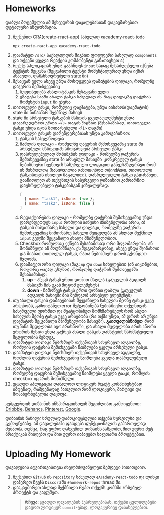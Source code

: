 # Homeworks

დაბლა მოცემულია ამ შეხვედრის დავალებასთან დაკავშირებით დეტალური ინფორმაცია.


1. შექმენით CRA(create-react-app) სახელად eacademy-react-todo
   ```bash
   npx create-react-app eacademy-react-todo
   ```
2. დაამატეთ `/src/` საქაღალდის შიგნით ფოლდერი სახელად `components` და თქვენი ყველა რეაქტის კომპონენტი განათავსეთ აქ
3. რეაქტ აპლიკაციას უნდა გააჩნდეს `input` სადაც შესაძლებელი იქნება ტექსტის შეყვანა (შეყვანილი ტექსტი მომენტალურად უნდა იქნას ასახული, დამახსოვრებული state ში)
4. შესაყვან ველს ასევე უნდა მოსდევდეს დამატების ღილაკი, რომელზე დაჭერის შემთხვევაშიც
   1. სუფთავდება ახალი ტასკის შესაყვანი ველი
   2. ემატება სიაში ახალი ტასკი სახელად ის, რაც ღილაკზე დაჭერის მომენტში `input` ში ეწერა
5. თითოეული ტასკი, რომელიც დაემატება, უნდა აისახოს(დაემატოს) state ში წინასწარ შექმნილ მასივს
6. state ში არსებული ტასკების მასივის ყველა ელემენტი უნდა დავარედეროთ ერთი `<ul>` თაგის შიგნით (შესაბამისად, თითოეული ტასკი უნდა იყოს მოთავსებული `<li>` თაგში)
7. თითოეული ტასკის დარენდერებისას უნდა გამოვაჩინოთ:
   1. ტასკის სახელწოდება
   2. წაშლის ღილაკი - რომელზე დაჭერის შემთხვევაშიც state ში არსებული მასივიდან ამოვარდება არჩეული ტასკი
   3. დასრულებულად მონიშვნის ღილაკი - რომელზე დაჭერის შემთხვევაშიც state ში არსებულ მასივში, კონკრეტულ ტასკს ნებისმიერი ჩვენთვის სასურველი ლოგიკით განვუსაზღვრავთ რომ ის შესრულდა (სასურველია გამოიყენოთ ობიექტები, თითოეული ტასკისთვის იხილეთ მაგალითი). დასრულებული ტასკი გადახაზეთ, გააწითლეთ ან თქვენთვის სასურველი დიზაინით გამოარჩით დაუსრულებელი ტასკებისგან ვიზუალურად.
      ```js
      [
        { name: "task1", isDone: true },
        { name: "task2", isDone: false }
      ]
      ```
   4. რედაქტირების ღილაკი - რომელზე დაჭერის შემთხვევაშიც უნდა დარენდერდეს `input` რომლის საწყისი მნიშვნელობა არის, ამ ტასკის მიმდინარე სახელი და ღილაკი, რომელზე დაჭერის შემთხვევაშიც მიმდინარე სახელი შეიცვლება ამ ახლად შექმნილ `input` ველში შეყვანილი ახალი მნიშვნელობით.
   5. Checkbox რომელსაც ექნება შესაბამისად ორი მდგომარეობა, ან მონიშნული ან მოუნიშნავი. ეს მდგომარეობაც, ასევე უნდა შეინახოთ და მიაბათ თითოეულ ტასკს, რათა ნებისმიერ დროს გქონდეთ წვდომა.
   6. დაამატეთ ორი ღილაკი (მაგ: `up` და `down` სახელებით (ან აიკონებით, როგორც თავად გსურთ), რომელზე დაჭერის შემთხვევაში შესაბამისად:
      1. **up** - აწევს ტასკს ერთი დონით მაღლა (გაუცვლის ადგილს მასივში მის უკან მდგომ ელემენტს)
      2. **down** - ჩამოწევს ტასკს ერთი დონით დაბლა (გაუცვლის ადგილს მასივში მის შემდგომ არსებულ ელემენტს)
8. თუ ახალი ტასკის დამატებისას შეყვანილი სახელის მქონე ტასკი უკვე არსებობს, გამოიტანეთ error შეტყობინება ნებისმიერი თქვენთვის სასურველი ფორმით და შეატყობინეთ მომხმარებელს რომ ასეთი სახელის მქონე ტასკი უკვე არსებობს (რა თქმა უნდა, ამ დროს არ უნდა დაემატოს შეყვანილი მნიშვნელობა მასივში). **გაითვალისწინეთ**, რომ თუ წინა მცდელობა იყო არასწორი, და ახალი მცდელობა არის სწორი ერორის მესიჯი უნდა გაქრეს ახალი ტასკის დამატების წარმატებული მცდელობის შემდეგ.
9. დაამატეთ ღილაკი ნებისმიერ თქვენთვის სასურველ ადგილზე, რომლის დაჭერის შემთხვევაში წაიშლება ყველა არსებული ტასკი.
10. დაამატეთ ღილაკი ნებისმიერ თქვენთვის სასურველ ადგილზე, რომლის დაჭერის შემთხვევაშიც წაიშლება ყველა დასრულებული ტასკი.
11. დაამატეთ ღილაკი ნებისმიერ თქვენთვის სასურველ ადგილზე, რომელზე დაჭერის შემთხვევაშიც წაიშლება ყველა ტასკი, რომლის checkbox იც არის მონიშნული.
12. ეცადეთ აპლიკაცია დაშალოთ ლოგიკურ რეაქტ კომპონენტბად იმდენად, რამდენადაც ჩათვლით რომ ლოგიკური, მარტივი და მოსახერხებელია დაყოფა.


ვებგვერდის დიზაინის ინსპირაციისთვის შეგიძლიათ გამოიყენოთ: [Dribbble](https://dribbble.com/search/shots/popular/web-design?q=todo), [Behance](https://www.behance.net/?tracking_source=typeahead_search_direct&search=todo%20web%20design), [Pinterest](https://www.pinterest.com/search/pins/?q=todo%20web%20design&rs=sitelinks_searchbox), [Google](https://www.google.com/search?q=todo+web+design&sxsrf=ALeKk012ucnqcR8JnwkHf5PvgmIK6y-Naw:1616353389333&source=lnms&tbm=isch&sa=X&ved=2ahUKEwil1ujMicLvAhUH9IUKHXqLCTwQ_AUoAXoECBEQAw&biw=1920&bih=874).

დიზაინის ნაწილი სრულად დამოკიდებულია თქვენს სურვილსა და გემოვნებაზე. ამ დავალებაში ფასდება ფუნქციონალის გამართულად მუშაობა. თუმცა, რაც უფრო დახვეწილ დიზაინს ააწყობთ, მით უფრო მეტ პრაქტიკას მიიღებთ და მით უფრო იამაყებთ საკუთარი პროექტებით.


# Uploading My Homework

დავალების ატვირთვისთვის იხელმძღვანელეთ შემდეგი მითითებით.

1. შექმენით `GitHub` ის `repository` სახელად `eAcademy-react-todo` და ლინკი დაწერეთ ჩვენს `Discord` ში `#homework-repos` thread ში.
2. დააკავშირეთ ახლად შექმნილი რეპო თქვენს კომპში არსებულ პროექტს და გაფუშეთ.
   > **რჩევა:** ეცადეთ დავალების შესრულებისას, თქვენი ცვლილებები დაყოთ ლოგიკურ `commit`-ებად, ლოგიკურივე დასახელებით.
   >
